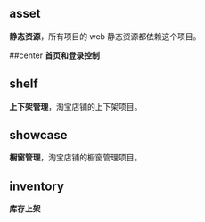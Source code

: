 ## asset
**静态资源**，所有项目的 web 静态资源都依赖这个项目。

##center
**首页和登录控制**

## shelf
**上下架管理**，淘宝店铺的上下架项目。

## showcase
**橱窗管理**，淘宝店铺的橱窗管理项目。

## inventory
**库存上架**
